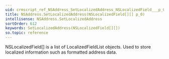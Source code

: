 ```yaml
---
uid: crmscript_ref_NSAddress_SetLocalizedAddress_NSLocalizedField___p_0
title: NSAddress.SetLocalizedAddress(NSLocalizedField[][] p_0)
intellisense: NSAddress.SetLocalizedAddress
sortOrder: 612
keywords: SetLocalizedAddress(NSLocalizedField[][])
so.topic: reference
---
```



NSLocalizedField[] is a list of LocalizedFieldList objects. Used to store localized information such as formatted address data.


